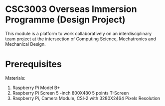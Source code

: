 # CSC3003 Overseas Immersion Programme (Design Project)

This module is a platform to work collaboratively on an interdisciplinary team project at the intersection of Computing Science, Mechatronics and Mechanical Design.

# Prerequisites
Materials: 
1. Raspberry Pi Model B+
2. Raspberry Pi Screen 5 -inch 800X480 5 points T-Screen
3. Raspberry Pi, Camera Module, CSI-2 with 3280X2464 Pixels Resolution 




